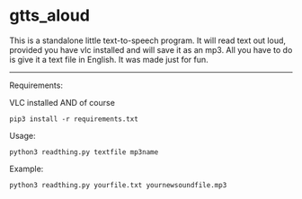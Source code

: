# gtts_aloud

This is a standalone little text-to-speech program. It will read text out loud, provided you have vlc installed and will save it as an mp3. 
All you have to do is give it a text file in English. 
It was made just for fun. 

-------------------------------------------
Requirements:

VLC installed AND of course

`pip3 install -r requirements.txt`

Usage:

`python3 readthing.py textfile mp3name`

Example:

`python3 readthing.py yourfile.txt yournewsoundfile.mp3`